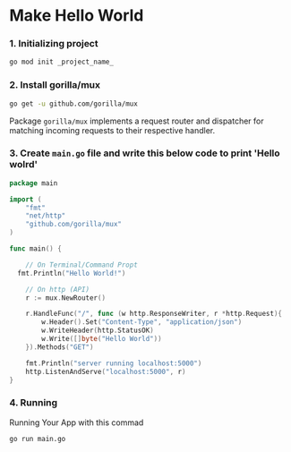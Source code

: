 # Make Hello World

### 1. Initializing project

```bash
go mod init _project_name_
```

### 2. Install gorilla/mux

```bash
go get -u github.com/gorilla/mux
```

Package `gorilla/mux` implements a request router and dispatcher for matching incoming requests to their respective handler.

### 3. Create `main.go` file and write this below code to print 'Hello wolrd'

```go
package main

import (
	"fmt"
	"net/http"
	"github.com/gorilla/mux"
)

func main() {

	// On Terminal/Command Propt
  fmt.Println("Hello World!")

	// On http (API)
	r := mux.NewRouter()

	r.HandleFunc("/", func (w http.ResponseWriter, r *http.Request){
		w.Header().Set("Content-Type", "application/json")
		w.WriteHeader(http.StatusOK)
		w.Write([]byte("Hello World"))
	}).Methods("GET")

	fmt.Println("server running localhost:5000")
	http.ListenAndServe("localhost:5000", r)
}
```

### 4. Running

Running Your App with this commad

```
go run main.go
```
